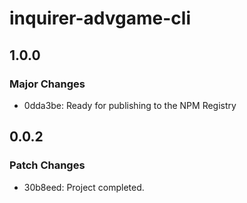 # inquirer-advgame-cli

## 1.0.0

### Major Changes

- 0dda3be: Ready for publishing to the NPM Registry

## 0.0.2

### Patch Changes

- 30b8eed: Project completed.
